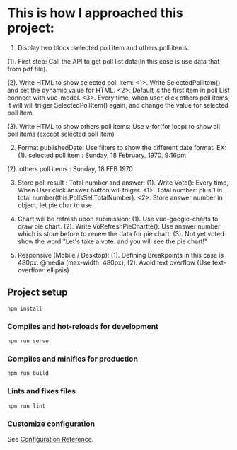 # This is how I approached this project:
1. Display two block :selected poll item and others poll items.

(1). First step: Call the API to get poll list data(In this case is use data that from pdf file).

(2). Write HTML to show selected poll item:
    <1>. Write SelectedPollItem() and set the dynamic value for HTML.
    <2>. Default is the first item in poll List connect with vue-model.
    <3>. Every time, when user click others poll items, it will will triiger SelectedPollItem() again, and change the value for selected poll item.

(3). Write HTML to show others poll items: Use v-for(for loop) to show all poll items (except selected poll item) 

2. Format publishedDate: 
Use filters to show the different date format. EX:
(1). selected poll item : Sunday, 18 February, 1970, 9:16pm

(2). others poll items : Sunday, 18 FEB 1970

3. Store poll result : Total number and answer:
(1). Write Vote(): Every time, When User click answer button will triiger.
    <1>. Total number: plus 1 in total number(this.PollsSel.TotalNumber).
    <2>. Store answer number in object, let pie char to use.

4. Chart will be refresh upon submission:
(1). Use vue-google-charts to draw pie chart.
(2). Write VoRefreshPieChartte(): Use answer number which is store before to renew the data for pie chart.
(3). Not yet voted:  show the word "Let's take a vote. and you will see the pie chart!"

5. Responsive (Mobile / Desktop):
(1). Defining Breakpoints in this case is 480px: @media (max-width: 480px);
(2). Avoid text overflow (Use text-overflow: ellipsis)


## Project setup
```
npm install
```

### Compiles and hot-reloads for development
```
npm run serve
```

### Compiles and minifies for production
```
npm run build
```

### Lints and fixes files
```
npm run lint
```

### Customize configuration
See [Configuration Reference](https://cli.vuejs.org/config/).
